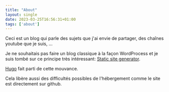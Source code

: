 ```yaml
---
title: "About"
layout: single
date: 2023-03-25T16:56:31+01:00
tags: ['about']
---
```

Ceci est un blog qui parle des sujets que j'ai envie de partager, des chaînes youtube que je suis, ...

Je ne souhaitais pas faire un blog classique à la façon WordProcess et je suis tombé sur ce principe très intéressant: [Static site generator](https://en.wikipedia.org/wiki/Static_site_generator).

[Hugo](https://gohugo.io/) fait parti de cette mouvance.

Cela libère aussi des difficultés possibles de l'hébergement comme le site est directement sur github.